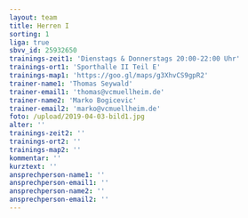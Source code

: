 ```yaml
---
layout: team
title: Herren I
sorting: 1
liga: true
sbvv_id: 25932650
trainings-zeit1: 'Dienstags & Donnerstags 20:00-22:00 Uhr'
trainings-ort1: 'Sporthalle II Teil E'
trainings-map1: 'https://goo.gl/maps/g3XhvCS9gpR2'
trainer-name1: 'Thomas Seywald'
trainer-email1: 'thomas@vcmuellheim.de'
trainer-name2: 'Marko Bogicevic'
trainer-email2: 'marko@vcmuellheim.de'
foto: /upload/2019-04-03-bild1.jpg
alter: ''
trainings-zeit2: ''
trainings-ort2: ''
trainings-map2: ''
kommentar: ''
kurztext: ''
ansprechperson-name1: ''
ansprechperson-email1: ''
ansprechperson-name2: ''
ansprechperson-email2: ''
---
```


